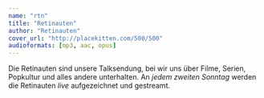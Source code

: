 ```yaml
---
name: "rtn"
title: "Retinauten"
author: "Retinauten"
cover_url: "http://placekitten.com/500/500"
audioformats: [mp3, aac, opus]
---
```

Die Retinauten sind unsere Talksendung, bei wir uns über Filme, Serien, Popkultur und alles andere unterhalten. An _jedem zweiten Sonntag_ werden die Retinauten *live* aufgezeichnet und gestreamt.
